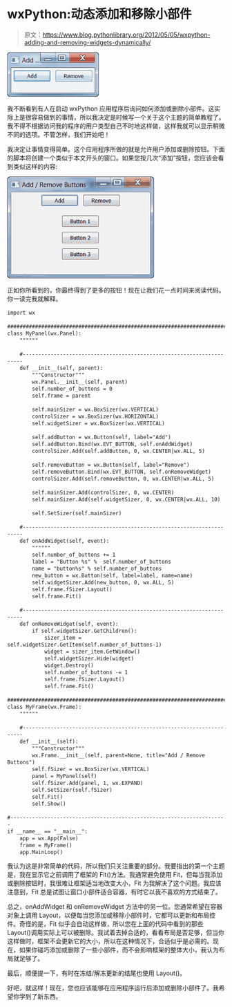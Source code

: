 # wxPython:动态添加和移除小部件

> 原文：<https://www.blog.pythonlibrary.org/2012/05/05/wxpython-adding-and-removing-widgets-dynamically/>

[![](img/6e996ad011ce665901741b0edee97867.png "dynamic widgets")](https://www.blog.pythonlibrary.org/wp-content/uploads/2012/05/dynamic.png)

我不断看到有人在启动 wxPython 应用程序后询问如何添加或删除小部件。这实际上是很容易做到的事情，所以我决定是时候写一个关于这个主题的简单教程了。我不得不根据访问我的程序的用户类型自己不时地这样做，这样我就可以显示稍微不同的选项。不管怎样，我们开始吧！

我决定让事情变得简单。这个应用程序所做的就是允许用户添加或删除按钮。下面的脚本将创建一个类似于本文开头的窗口。如果您按几次“添加”按钮，您应该会看到类似这样的内容:

[![](img/68cb45f91b568dedbf055783c6ee1ee7.png "dynamic2")](https://www.blog.pythonlibrary.org/wp-content/uploads/2012/05/dynamic2.png)

正如你所看到的，你最终得到了更多的按钮！现在让我们花一点时间来阅读代码。你一读完我就解释。

```
import wx

########################################################################
class MyPanel(wx.Panel):
    """"""

    #----------------------------------------------------------------------
    def __init__(self, parent):
        """Constructor"""
        wx.Panel.__init__(self, parent)
        self.number_of_buttons = 0
        self.frame = parent

        self.mainSizer = wx.BoxSizer(wx.VERTICAL)
        controlSizer = wx.BoxSizer(wx.HORIZONTAL)
        self.widgetSizer = wx.BoxSizer(wx.VERTICAL)

        self.addButton = wx.Button(self, label="Add")
        self.addButton.Bind(wx.EVT_BUTTON, self.onAddWidget)
        controlSizer.Add(self.addButton, 0, wx.CENTER|wx.ALL, 5)

        self.removeButton = wx.Button(self, label="Remove")
        self.removeButton.Bind(wx.EVT_BUTTON, self.onRemoveWidget)
        controlSizer.Add(self.removeButton, 0, wx.CENTER|wx.ALL, 5)

        self.mainSizer.Add(controlSizer, 0, wx.CENTER)
        self.mainSizer.Add(self.widgetSizer, 0, wx.CENTER|wx.ALL, 10)

        self.SetSizer(self.mainSizer)

    #----------------------------------------------------------------------
    def onAddWidget(self, event):
        """"""
        self.number_of_buttons += 1
        label = "Button %s" %  self.number_of_buttons
        name = "button%s" % self.number_of_buttons
        new_button = wx.Button(self, label=label, name=name)
        self.widgetSizer.Add(new_button, 0, wx.ALL, 5)
        self.frame.fSizer.Layout()
        self.frame.Fit()

    #----------------------------------------------------------------------
    def onRemoveWidget(self, event):
        if self.widgetSizer.GetChildren():
            sizer_item = self.widgetSizer.GetItem(self.number_of_buttons-1)
            widget = sizer_item.GetWindow()
            self.widgetSizer.Hide(widget)
            widget.Destroy()
            self.number_of_buttons -= 1
            self.frame.fSizer.Layout()
            self.frame.Fit()

########################################################################
class MyFrame(wx.Frame):
    """"""

    #----------------------------------------------------------------------
    def __init__(self):
        """Constructor"""
        wx.Frame.__init__(self, parent=None, title="Add / Remove Buttons")
        self.fSizer = wx.BoxSizer(wx.VERTICAL)
        panel = MyPanel(self)
        self.fSizer.Add(panel, 1, wx.EXPAND)
        self.SetSizer(self.fSizer)
        self.Fit()
        self.Show()

#----------------------------------------------------------------------
if __name__ == "__main__":
    app = wx.App(False)
    frame = MyFrame()
    app.MainLoop()

```

我认为这是非常简单的代码，所以我们只关注重要的部分。我要指出的第一个主题是，我在显示它之前调用了框架的 Fit()方法。我通常避免使用 Fit，但每当我添加或删除按钮时，我很难让框架适当地改变大小，Fit 为我解决了这个问题。我应该注意到，Fit 总是试图让窗口小部件适合容器，有时它以我不喜欢的方式结束了。

总之，onAddWidget 和 onRemoveWidget 方法中的另一位。您通常希望在容器对象上调用 Layout，以便每当您添加或移除小部件时，它都可以更新和布局控件。奇怪的是，Fit 似乎会自动这样做，所以您在上面的代码中看到的那些 Layout()调用实际上可以被删除。我试着去掉合适的，看看布局是否足够，但当你这样做时，框架不会更新它的大小，所以在这种情况下，合适似乎是必需的。现在，如果你碰巧添加或删除了一些小部件，而不会影响框架的整体大小，我认为布局就足够了。

最后，顺便提一下，有时在冻结/解冻更新的结尾也使用 Layout()。

好吧，就这样！现在，您也应该能够在应用程序运行后添加或删除小部件了。我希望你学到了新东西。